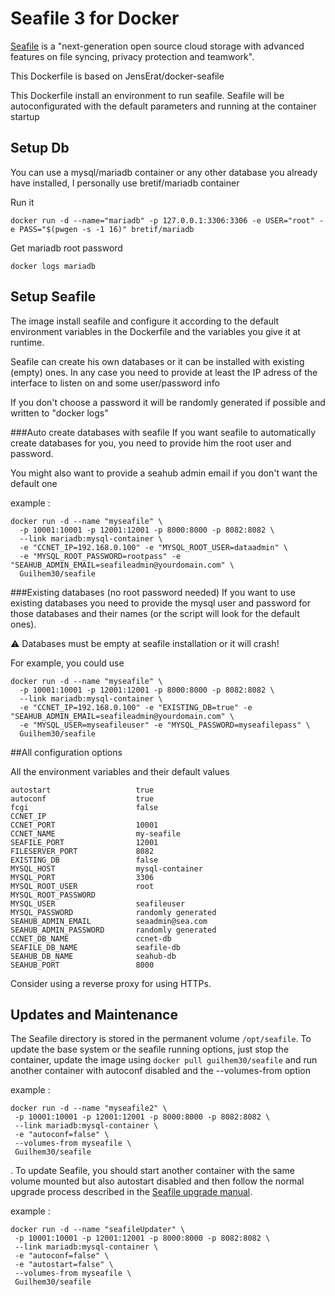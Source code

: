 # Seafile 3 for Docker

[Seafile](http://www.seafile.com/) is a "next-generation open source cloud storage
with advanced features on file syncing, privacy protection and teamwork".

This Dockerfile is based on JensErat/docker-seafile

This Dockerfile install an environment to run seafile.
Seafile will be autoconfigurated with the default parameters and running at the container startup

## Setup Db
You can use a mysql/mariadb container or any other database you already have installed, I personally use bretif/mariadb container

Run it

    docker run -d --name="mariadb" -p 127.0.0.1:3306:3306 -e USER="root" -e PASS="$(pwgen -s -1 16)" bretif/mariadb

Get mariadb root password

    docker logs mariadb 

## Setup Seafile

The image install seafile and configure it according to the default environment variables in the Dockerfile and the variables you give it at runtime. 

Seafile can create his own databases or it can be installed with existing (empty) ones.
In any case you need to provide at least the IP adress of the interface to listen on and some user/password info

If you don't choose a password it will be randomly generated if possible and written to "docker logs"

###Auto create databases with seafile
If you want seafile to automatically create databases for you, you need to provide him the root user and password.

You might also want to provide a seahub admin email if you don't want the default one

example :

    docker run -d --name "myseafile" \
      -p 10001:10001 -p 12001:12001 -p 8000:8000 -p 8082:8082 \
      --link mariadb:mysql-container \
      -e "CCNET_IP=192.168.0.100" -e "MYSQL_ROOT_USER=dataadmin" \ 
      -e "MYSQL_ROOT_PASSWORD=rootpass" -e "SEAHUB_ADMIN_EMAIL=seafileadmin@yourdomain.com" \
      Guilhem30/seafile 
      

###Existing databases (no root password needed)
If you want to use existing databases you need to provide the mysql user and password for those databases and their names (or the script will look for the default ones).

:warning: Databases must be empty at seafile installation or it will crash!

For example, you could use

    docker run -d --name "myseafile" \
      -p 10001:10001 -p 12001:12001 -p 8000:8000 -p 8082:8082 \
      --link mariadb:mysql-container \
      -e "CCNET_IP=192.168.0.100" -e "EXISTING_DB=true" -e "SEAHUB_ADMIN_EMAIL=seafileadmin@yourdomain.com" \
      -e "MYSQL_USER=myseafileuser" -e "MYSQL_PASSWORD=myseafilepass" \
      Guilhem30/seafile   
      
##All configuration options      

All the environment variables and their default values

    autostart					true
    autoconf					true
    fcgi						false
    CCNET_IP
    CCNET_PORT					10001
    CCNET_NAME 			    	my-seafile
    SEAFILE_PORT				12001
    FILESERVER_PORT			    8082
    EXISTING_DB 				false
    MYSQL_HOST 		    		mysql-container
    MYSQL_PORT 			    	3306
    MYSQL_ROOT_USER 			root
    MYSQL_ROOT_PASSWORD
    MYSQL_USER 			    	seafileuser
    MYSQL_PASSWORD 		    	randomly generated
    SEAHUB_ADMIN_EMAIL 	    	seaadmin@sea.com
    SEAHUB_ADMIN_PASSWORD   	randomly generated
    CCNET_DB_NAME 		    	ccnet-db
    SEAFILE_DB_NAME 			seafile-db
    SEAHUB_DB_NAME		    	seahub-db
    SEAHUB_PORT 				8000


Consider using a reverse proxy for using HTTPs.


## Updates and Maintenance

The Seafile directory is stored in the permanent volume `/opt/seafile`. To update the base system or the seafile running options, just stop the container, update the image using `docker pull guilhem30/seafile` and run another container with autoconf disabled and the --volumes-from option

example :

    docker run -d --name "myseafile2" \
     -p 10001:10001 -p 12001:12001 -p 8000:8000 -p 8082:8082 \
     --link mariadb:mysql-container \ 
     -e "autoconf=false" \
     --volumes-from myseafile \
     Guilhem30/seafile   

. To update Seafile, you should start another container with the same volume mounted but also autostart disabled and then follow the normal upgrade process described in the [Seafile upgrade manual](http://manual.seafile.com/deploy/upgrade.html). 

example :

    docker run -d --name "seafileUpdater" \
     -p 10001:10001 -p 12001:12001 -p 8000:8000 -p 8082:8082 \
     --link mariadb:mysql-container \ 
     -e "autoconf=false" \
     -e "autostart=false" \
     --volumes-from myseafile \
     Guilhem30/seafile   
